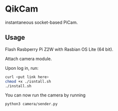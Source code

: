 # QikCam

instantaneous socket-based PiCam.

## Usage

Flash Rasbperry Pi Z2W with Rasbian OS Lite (64 bit).

Attach camera module.

Upon log in, run:

```sh
curl <put link here>
chmod +x ./isntall.sh
./install.sh
```

You can now run the camera by running

```sh
python3 camera/sender.py
```
